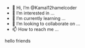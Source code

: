 - 👋 Hi, I’m @Kamal12hamelcoder
- 👀 I’m interested in ...
- 🌱 I’m currently learning ...
- 💞️ I’m looking to collaborate on ...
- 📫 How to reach me ...
<!DOCTYPE html>
<html>
  <head>
  <meta charset="UTF-8">
  <meta name="viewport"content="width=device-width,initial-scale=1.0">
  <title>coder kamal</title>
  <meta name="twitter:card"content="summary-large-image">
  <meta name="twitter:title"content="coder kamal">
  <meta name="twitter:discription"content="coder kamal is a online teacher">
  <meta name="twitter:image"content="">
  </head>
  <body>
    <p>hello friends</p>
  </body>
</html>
<!---
Kamal12hamelcoder/Kamal12hamelcoder is a ✨ special ✨ repository because its `README.md` (this file) appears on your GitHub profile.
You can click the Preview link to take a look at your changes.
--->
